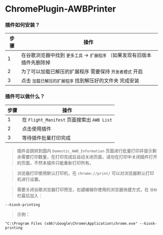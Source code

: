 # ChromePlugin-AWBPrinter

### 插件如何安装？

步骤 | 操作
------------ | -------------
1 | 在谷歌浏览器中找到 `更多工具` -> `扩展程序` （如果发现有旧版本插件先删除掉
2 | 为了可以加载已解压的扩展程序 需要保持 `开发者模式` 开启
3 | 点击 `加载已解压的扩展程序` 找到解压好的文件夹 完成安装

### 插件可以做什么？

步骤 | 操作
------------ | -------------
1 | 在 `Flight_Manifest` 页面搜索出 `AWB List` 
2 | 点击使用插件
3 | 等待插件批量打印完成

>插件会跳转到国内 `Domestic_AWB_Information` 页面进行批量打印并提示剩余需要打印数量，在打印完成后自动关闭页面，请勿在打印中关闭插件打开的页面，不然本插件只能重新打印所有。

>浏览器打印使用默认打印机，在 `chrome://print/` 可以对浏览器默认打印机进行设置。

>需要关闭谷歌浏览器打印预览，右键编辑你使用的浏览器快捷方式，在 `目标` 栏最后加入：
```
--kiosk-printing
```
>示例：
```
"C:\Program Files (x86)\Google\Chrome\Application\chrome.exe" --kiosk-printing
```

